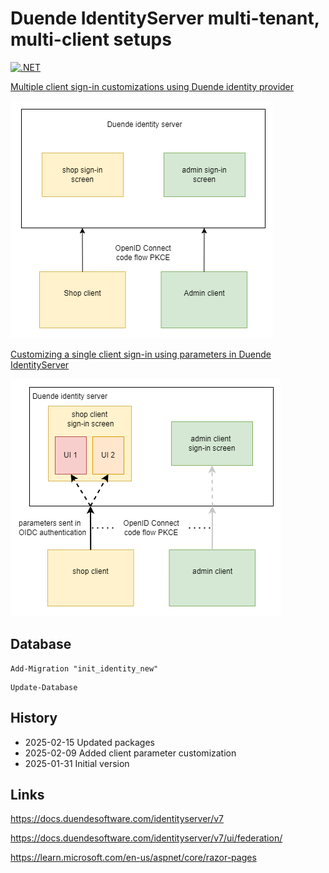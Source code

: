 # Duende IdentityServer multi-tenant, multi-client setups

[![.NET](https://github.com/damienbod/duende-multi-tenant/actions/workflows/dotnet.yml/badge.svg)](https://github.com/damienbod/duende-multi-tenant/actions/workflows/dotnet.yml)

[Multiple client sign-in customizations using Duende identity provider](https://damienbod.com/2025/02/03/multiple-client-sign-in-customizations-using-duende-identity-provider/)

![Client customization](https://github.com/damienbod/duende-multi-tenant/blob/main/images/context.png)

[Customizing a single client sign-in using parameters in Duende IdentityServer](https://damienbod.com)

![Client parameters customization](https://github.com/damienbod/duende-multi-tenant/blob/main/images/context-parameters.png)

## Database

```
Add-Migration "init_identity_new" 
```

```
Update-Database
```

## History 

- 2025-02-15 Updated packages
- 2025-02-09 Added client parameter customization
- 2025-01-31 Initial version

## Links

https://docs.duendesoftware.com/identityserver/v7

https://docs.duendesoftware.com/identityserver/v7/ui/federation/

https://learn.microsoft.com/en-us/aspnet/core/razor-pages

